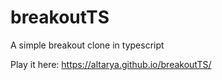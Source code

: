 # breakoutTS
A simple breakout clone in typescript

Play it here: https://altarya.github.io/breakoutTS/
